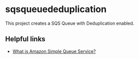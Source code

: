 # sqsqueuededuplication

This project creates a SQS Queue with Deduplication enabled.

## Helpful links

- [What is Amazon Simple Queue Service?][1]

[1]: https://docs.aws.amazon.com/AWSSimpleQueueService/latest/SQSDeveloperGuide/welcome.html